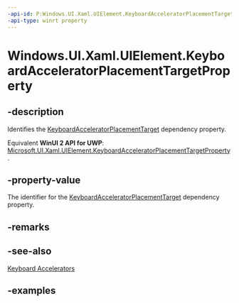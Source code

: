```yaml
---
-api-id: P:Windows.UI.Xaml.UIElement.KeyboardAcceleratorPlacementTargetProperty
-api-type: winrt property
---
```


<!-- Property syntax.
public DependencyProperty KeyboardAcceleratorPlacementTargetProperty { get; }
-->

# Windows.UI.Xaml.UIElement.KeyboardAcceleratorPlacementTargetProperty

## -description
Identifies the [KeyboardAcceleratorPlacementTarget](uielement_keyboardacceleratorplacementtarget.md) dependency property.

Equivalent **WinUI 2 API for UWP**: [Microsoft.UI.Xaml.UIElement.KeyboardAcceleratorPlacementTargetProperty](/windows/winui/api/microsoft.ui.xaml.uielement.keyboardacceleratorplacementtargetproperty).

## -property-value
The identifier for the [KeyboardAcceleratorPlacementTarget](uielement_keyboardacceleratorplacementtarget.md) dependency property.

## -remarks

## -see-also
[Keyboard Accelerators](/windows/uwp/design/input/keyboard-accelerators)

## -examples

